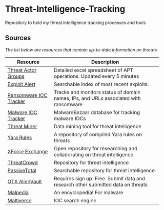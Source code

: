 # <h1> Threat-Intelligence-Tracking
Repository to hold my threat intelligence tracking processes and tools

## <h2> Sources
  *The list below are resources that contain up-to-date information on threats*
  
Resource | Description
------------- | -------------
[Threat Actor Groups](https://docs.google.com/spreadsheets/u/1/d/1H9_xaxQHpWaa4O_Son4Gx0YOIzlcBWMsdvePFX68EKU/pubhtml) | Detailed excel spreadsheet of APT operations. Updated every 5 minutes
[Exploit Alert](https://www.exploitalert.com/) | Searchable index of most recent exploits.
[Ransomware IOC Tracker](https://otx.alienvault.com/pulse/56d9db3f4637f2499b6171d7/) | Tracks and monitors status of domain names, IPs, and URLs associated with ransomware
[Malware IOC Tracker](https://bazaar.abuse.ch/browse/) | MalwareBazaar database for tracking malware IOCs
[Threat Miner](https://www.threatminer.org/) | Data mining tool for threat intelligence
[Yara Rules](https://github.com/Yara-Rules/rules) | A repository of compiled Yara rules on threats
[XForce Exchange](https://exchange.xforce.ibmcloud.com/) | Open repository for researching and collaborating on threat intelligence
[ThreatCrowd](https://www.threatcrowd.org/) | Repository for threat intelligence
[PassiveTotal](https://community.riskiq.com/search) | Searchable repository for threat intelligence
[OTX AlienVault](https://otx.alienvault.com/) | Requires sign up. Free. Submit data and research other submitted data on threats
[Malpedia](https://malpedia.caad.fkie.fraunhofer.de/) | An encyclopedia! For malware
[Maltiverse](https://maltiverse.com/search) | IOC search engine

